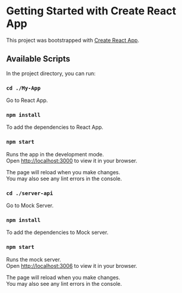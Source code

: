 # Getting Started with Create React App

This project was bootstrapped with [Create React App](https://github.com/facebook/create-react-app).

## Available Scripts

In the project directory, you can run:

### `cd ./My-App`

Go to React App.

### `npm install`

To add the dependencies to React App.

### `npm start`

Runs the app in the development mode.\
Open [http://localhost:3000](http://localhost:3000) to view it in your browser.

The page will reload when you make changes.\
You may also see any lint errors in the console.

### `cd ./server-api`

Go to Mock Server.

### `npm install`

To add the dependencies to Mock server.

### `npm start`

Runs the mock server.\
Open [http://localhost:3006](http://localhost:3006) to view it in your browser.

The page will reload when you make changes.\
You may also see any lint errors in the console.


